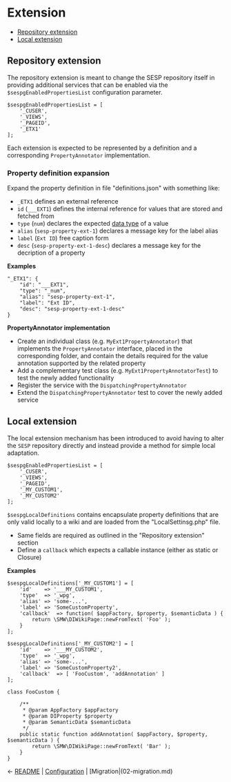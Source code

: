 
# Extension

* [Repository extension](#repository-extension)
* [Local extension](#local-extension)

## Repository extension

The repository extension is meant to change the SESP repository itself in providing
additional services that can be enabled via the `$sespgEnabledPropertiesList` configuration parameter.

```
$sespgEnabledPropertiesList = [
	'_CUSER',
	'_VIEWS',
	'_PAGEID',
	'_ETX1'
];
```

Each extension is expected to be represented by a definition and a
corresponding `PropertyAnnotator` implementation.

### Property definition expansion

Expand the property definition in file "definitions.json" with something like:

* `_ETX1` defines an external reference
* `id` (`___EXT1`) defines the internal reference for values that are stored and fetched from
* `type` (`num`) declares the expected [data type](https://www.semantic-mediawiki.org/wiki/Datatype) of a value
* `alias` (`sesp-property-ext-1`) declares a message key for the label alias
* `label` (`Ext ID`) free caption form
* `desc` (`sesp-property-ext-1-desc`) declares a message key for the decription of a property

**Examples**

```
"_ETX1": {
	"id": "___EXT1",
	"type": "_num",
	"alias": "sesp-property-ext-1",
	"label": "Ext ID",
	"desc": "sesp-property-ext-1-desc"
}
```

**PropertyAnnotator implementation**

- Create an individual class (e.g. `MyExt1PropertyAnnotator`) that implements the `PropertyAnnotator` interface,
  placed in the corresponding folder, and contain the details required for the value annotation supported by
  the related property
- Add a complementary test class (e.g. `MyExt1PropertyAnnotatorTest`) to test the newly added functionality
- Register the service with the `DispatchingPropertyAnnotator`
- Extend the `DispatchingPropertyAnnotator` test to cover the newly added service

## Local extension

The local extension mechanism has been introduced to avoid having to alter the `SESP` repository
directly and instead provide a method for simple local adaptation.

```
$sespgEnabledPropertiesList = [
	'_CUSER',
	'_VIEWS',
	'_PAGEID',
	'_MY_CUSTOM1',
	'_MY_CUSTOM2'
];
```

`$sespgLocalDefinitions` contains encapsulate property definitions that
are only valid locally to a wiki and are loaded from the "LocalSettinsg.php" file.

* Same fields are required as outlined in the "Repository extension" section
* Define a `callback` which expects a callable instance (either as static or Closure)

**Examples**

```
$sespgLocalDefinitions['_MY_CUSTOM1'] = [
	'id'    => '___MY_CUSTOM1',
	'type'  => '_wpg',
	'alias' => 'some-...',
	'label' => 'SomeCustomProperty',
	'callback'  => function( $appFactory, $property, $semanticData ) {
		return \SMW\DIWikiPage::newFromText( 'Foo' );
	}
];
```
```
$sespgLocalDefinitions['_MY_CUSTOM2'] = [
	'id'    => '___MY_CUSTOM2',
	'type'  => '_wpg',
	'alias' => 'some-...',
	'label' => 'SomeCustomProperty2',
	'callback'  => [ 'FooCustom', 'addAnnotation' ]
];

class FooCustom {

	/**
	 * @param AppFactory $appFactory
	 * @param DIProperty $property
	 * @param SemanticData $semanticData
	 */
	public static function addAnnotation( $appFactory, $property, $semanticData ) {
		return \SMW\DIWikiPage::newFromText( 'Bar' );
	}
}
```

&larr; [README](README.md) | [Configuration](00-configuration.md) | [Migration|(02-migration.md)
